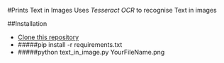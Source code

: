 #Prints Text in Images
Uses *Tesseract OCR* to recognise Text in images

##Installation
* [Clone this repository](https://github.com/git-avinash/TextInImage)
* #####pip install -r requirements.txt
* #####python text_in_image.py YourFileName.png